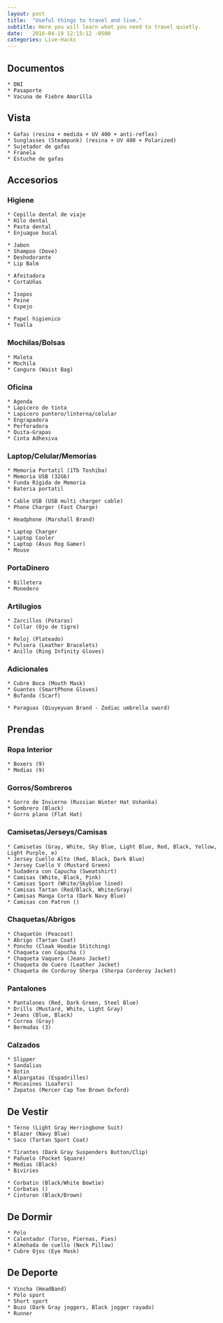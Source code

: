 ```yaml
---
layout: post
title:  "Useful things to travel and live."
subtitle: Here you will learn what you need to travel quietly.
date:   2016-04-19 12:15:12 -0500
categories: Live-Hacks
---
```


## Documentos

    * DNI  
    * Pasaporte  
    * Vacuna de Fiebre Amarilla  

## Vista

    * Gafas (resina + medida + UV 400 + anti-reflex)  
    * Sunglasses (Steampunk) (resina + UV 400 + Polarized)  
    * Sujetador de gafas  
    * Franela  
    * Estuche de gafas  

## Accesorios

### Higiene

    * Cepillo dental de viaje  
    * Hilo dental  
    * Pasta dental  
    * Enjuague bucal  

    * Jabon  
    * Shampoo (Dove)  
    * Deshodorante  
    * Lip Balm  

    * Afeitadora  
    * CortaUñas  

    * Isopos  
    * Peine  
    * Espejo  

    * Papel higienico  
    * Toalla  

### Mochilas/Bolsas

    * Maleta  
    * Mochila  
    * Canguro (Waist Bag)  

### Oficina

    * Agenda  
    * Lapicero de tinta  
    * Lapicero puntero/linterna/celular  
    * Engrapadora  
    * Perforadora  
    * Quita-Grapas  
    * Cinta Adhesiva  

### Laptop/Celular/Memorias

    * Memoria Portatil (1Tb Toshiba)  
    * Memoria USB (32Gb)  
    * Funda Rígida de Memoria  
    * Bateria portatil  
  
    * Cable USB (USB multi charger cable)  
    * Phone Charger (Fast Charge)  

    * Headphone (Marshall Brand)  
    
    * Laptop Charger  
    * Laptop Cooler  
    * Laptop (Asus Rog Gamer)  
    * Mouse  

### PortaDinero

    * Billetera  
    * Monedero  

### Artilugios
    * Zarcillos (Potaras)  
    * Collar (Ojo de tigre)  

    * Reloj (Plateado)  
    * Pulsera (Leather Bracelets)  
    * Anillo (Ring Infinity Gloves)  

### Adicionales

    * Cubre Boca (Mouth Mask)  
    * Guantes (SmartPhone Gloves)  
    * Bufanda (Scarf)  

    * Paraguas (Qiuyeyuan Brand - Zodiac umbrella sword)  

## Prendas

### Ropa Interior

    * Boxers (9)  
    * Medias (9)  

### Gorros/Sombreros

    * Gorro de Invierno (Russian Winter Hat Ushanka)  
    * Sombrero (Black)  
    * Gorro plano (Flat Hat)  

### Camisetas/Jerseys/Camisas

    * Camisetas (Gray, White, Sky Blue, Light Blue, Red, Black, Yellow, Light Purple, e)  
    * Jersey Cuello Alto (Red, Black, Dark Blue)  
    * Jersey Cuello V (Mustard Green)  
    * Sudadera con Capucha (Sweatshirt)  
    * Camisas (White, Black, Pink)  
    * Camisas Sport (White/Skyblue lined)  
    * Camisas Tartan (Red/Black, White/Gray)  
    * Camisas Manga Corta (Dark Navy Blue)  
    * Camisas con Patron ()  

### Chaquetas/Abrigos

    * Chaquetón (Peacoat)  
    * Abrigo (Tartan Coat)  
    * Poncho (Cloak Hoodie Stitching)  
    * Chaqueta con Capucha ()  
    * Chaqueta Vaquera (Jeans Jacket)  
    * Chaqueta de Cuero (Leather Jacket)  
    * Chaqueta de Corduroy Sherpa (Sherpa Corderoy Jacket)  

### Pantalones

    * Pantalones (Red, Dark Green, Steel Blue)  
    * Drills (Mustard, White, Light Gray)  
    * Jeans (Blue, Black)  
    * Correa (Gray)  
    * Bermudas (3)  

### Calzados

    * Slipper  
    * Sandalias  
    * Botin  
    * Alpargatas (Espadrilles)  
    * Mocasines (Loafers)  
    * Zapatos (Mercer Cap Toe Brown Oxford)  

## De Vestir

    * Terno (Light Gray Herringbone Suit)  
    * Blazer (Navy Blue)  
    * Saco (Tartan Sport Coat)  

    * Tirantes (Dark Gray Suspenders Button/Clip)  
    * Pañuelo (Pocket Square)  
    * Medias (Black)  
    * Biviries  
    
    * Corbatin (Black/White Bowtie)  
    * Corbatas ()   
    * Cinturon (Black/Brown)  

## De Dormir

    * Polo  
    * Calentador (Torso, Piernas, Pies)  
    * Almohada de cuello (Neck Pillow)  
    * Cubre Ojos (Eye Mask)  

## De Deporte

    * Vincha (HeadBand)  
    * Polo sport  
    * Short sport  
    * Buzo (Dark Gray joggers, Black jogger rayado)  
    * Runner  
